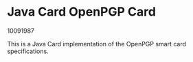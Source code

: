 # Java Card OpenPGP Card
10091987

This is a Java Card implementation of the OpenPGP smart card specifications.
